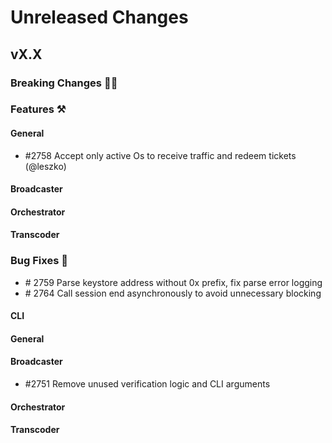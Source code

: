 # Unreleased Changes

## vX.X

### Breaking Changes 🚨🚨

### Features ⚒

#### General
- \#2758 Accept only active Os to receive traffic and redeem tickets (@leszko)

#### Broadcaster

#### Orchestrator

#### Transcoder

### Bug Fixes 🐞
- \# 2759 Parse keystore address without 0x prefix, fix parse error logging
- \# 2764 Call session end asynchronously to avoid unnecessary blocking

#### CLI

#### General

#### Broadcaster
- \#2751 Remove unused verification logic and CLI arguments

#### Orchestrator

#### Transcoder
